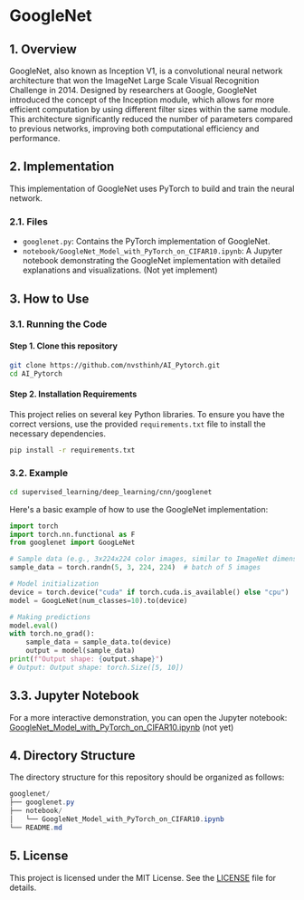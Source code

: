# GoogleNet

## 1. Overview
GoogleNet, also known as Inception V1, is a convolutional neural network architecture that won the ImageNet Large Scale Visual Recognition Challenge in 2014. Designed by researchers at Google, GoogleNet introduced the concept of the Inception module, which allows for more efficient computation by using different filter sizes within the same module. This architecture significantly reduced the number of parameters compared to previous networks, improving both computational efficiency and performance.

## 2. Implementation
This implementation of GoogleNet uses PyTorch to build and train the neural network.

### 2.1. Files
- `googlenet.py`: Contains the PyTorch implementation of GoogleNet.
- `notebook/GoogleNet_Model_with_PyTorch_on_CIFAR10.ipynb`: A Jupyter notebook demonstrating the GoogleNet implementation with detailed explanations and visualizations. (Not yet implement)

## 3. How to Use
### 3.1. Running the Code
#### Step 1. Clone this repository
```bash
git clone https://github.com/nvsthinh/AI_Pytorch.git
cd AI_Pytorch
```
#### Step 2. Installation Requirements
This project relies on several key Python libraries. To ensure you have the correct versions, use the provided `requirements.txt` file to install the necessary dependencies.
```bash
pip install -r requirements.txt
```

### 3.2. Example
```bash
cd supervised_learning/deep_learning/cnn/googlenet
```
Here's a basic example of how to use the GoogleNet implementation:
```python
import torch
import torch.nn.functional as F
from googlenet import GoogLeNet

# Sample data (e.g., 3x224x224 color images, similar to ImageNet dimensions)
sample_data = torch.randn(5, 3, 224, 224)  # batch of 5 images

# Model initialization
device = torch.device("cuda" if torch.cuda.is_available() else "cpu")
model = GoogLeNet(num_classes=10).to(device)

# Making predictions
model.eval()
with torch.no_grad():
    sample_data = sample_data.to(device)
    output = model(sample_data)
print(f"Output shape: {output.shape}")
# Output: Output shape: torch.Size([5, 10])
```
## 3.3. Jupyter Notebook
For a more interactive demonstration, you can open the Jupyter notebook: [GoogleNet_Model_with_PyTorch_on_CIFAR10.ipynb]() (not yet)

## 4. Directory Structure
The directory structure for this repository should be organized as follows:
```csharp
googlenet/
├── googlenet.py
├── notebook/
│   └── GoogleNet_Model_with_PyTorch_on_CIFAR10.ipynb
└── README.md
```

## 5. License
This project is licensed under the MIT License. See the [LICENSE](https://github.com/nvsthinh/AI_Pytorch/blob/main/LICENSE) file for details.